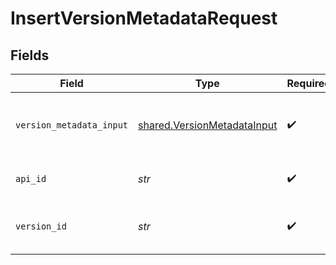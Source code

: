 # InsertVersionMetadataRequest


## Fields

| Field                                                                      | Type                                                                       | Required                                                                   | Description                                                                |
| -------------------------------------------------------------------------- | -------------------------------------------------------------------------- | -------------------------------------------------------------------------- | -------------------------------------------------------------------------- |
| `version_metadata_input`                                                   | [shared.VersionMetadataInput](../../models/shared/versionmetadatainput.md) | :heavy_check_mark:                                                         | A JSON representation of the metadata to insert.                           |
| `api_id`                                                                   | *str*                                                                      | :heavy_check_mark:                                                         | The ID of the Api to insert metadata for.                                  |
| `version_id`                                                               | *str*                                                                      | :heavy_check_mark:                                                         | The version ID of the Api to insert metadata for.                          |
